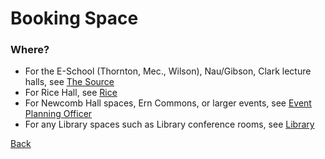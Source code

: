 # Booking Space

### Where?
* For the E-School (Thornton, Mec., Wilson), Nau/Gibson, Clark lecture halls, see [The Source](source/index.md)
* For Rice Hall, see [Rice](rice/index.md)
* For Newcomb Hall spaces, Ern Commons, or larger events, see [Event Planning Officer](epo/index.md)
* For any Library spaces such as Library conference rooms, see [Library](lib/index.md)

[Back](../README.md)
